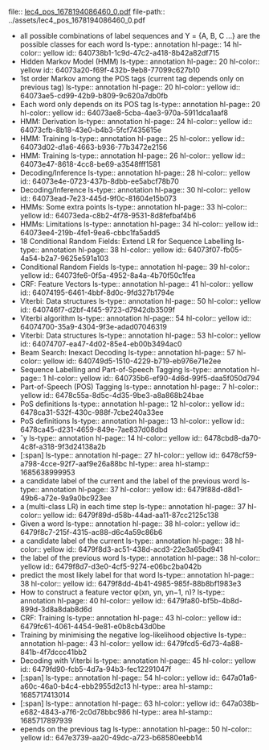 file:: [lec4_pos_1678194086460_0.pdf](../assets/lec4_pos_1678194086460_0.pdf)
file-path:: ../assets/lec4_pos_1678194086460_0.pdf

- all possible combinations of label sequences and Y = {A, B, C ...} are the possible classes for each word
  ls-type:: annotation
  hl-page:: 14
  hl-color:: yellow
  id:: 640738b1-1c9d-47c2-a418-8b42a82df715
- Hidden Markov Model (HMM)
  ls-type:: annotation
  hl-page:: 20
  hl-color:: yellow
  id:: 64073a20-f69f-432b-9eb8-77099c627b10
- 1st order Markov among the POS tags (current tag depends only on previous tag)
  ls-type:: annotation
  hl-page:: 20
  hl-color:: yellow
  id:: 64073ae5-cd99-42b9-b809-9c620a7db0fb
- Each word only depends on its POS tag
  ls-type:: annotation
  hl-page:: 20
  hl-color:: yellow
  id:: 64073ae8-5cba-4ae3-970a-5911dca1aaf8
- HMM: Derivation
  ls-type:: annotation
  hl-page:: 24
  hl-color:: yellow
  id:: 64073cfb-8b18-43e0-b4b3-5fcf7435615e
- HMM: Training
  ls-type:: annotation
  hl-page:: 25
  hl-color:: yellow
  id:: 64073d02-d1a6-4663-b936-77b3472e2156
- HMM: Training
  ls-type:: annotation
  hl-page:: 26
  hl-color:: yellow
  id:: 64073e47-8618-4cc8-be69-a3548fff1581
- Decoding/Inference
  ls-type:: annotation
  hl-page:: 28
  hl-color:: yellow
  id:: 64073e4e-0723-437b-8dbb-ee5abcf78b70
- Decoding/Inference
  ls-type:: annotation
  hl-page:: 30
  hl-color:: yellow
  id:: 64073ead-7e23-445d-9f0c-81604e15b073
- HMMs: Some extra points
  ls-type:: annotation
  hl-page:: 33
  hl-color:: yellow
  id:: 64073eda-c8b2-4f78-9531-8d8fefbaf4b6
- HMMs: Limitations
  ls-type:: annotation
  hl-page:: 34
  hl-color:: yellow
  id:: 64073ee4-219b-4fe1-9ea6-cbbc1fa5add5
- 18 Conditional Random Fields: Extend LR for Sequence Labelling
  ls-type:: annotation
  hl-page:: 38
  hl-color:: yellow
  id:: 64073f07-fb05-4a54-b2a7-9625e591a103
- Conditional Random Fields
  ls-type:: annotation
  hl-page:: 39
  hl-color:: yellow
  id:: 64073fe6-0f5a-4952-8a4a-4b70f50c1fea
- CRF: Feature Vectors
  ls-type:: annotation
  hl-page:: 41
  hl-color:: yellow
  id:: 64074195-6461-4bbf-8d0c-9fd327b1794e
- Viterbi: Data structures
  ls-type:: annotation
  hl-page:: 50
  hl-color:: yellow
  id:: 640746f7-d2bf-4f45-9723-d7942db3509f
- Viterbi algorithm
  ls-type:: annotation
  hl-page:: 54
  hl-color:: yellow
  id:: 64074700-35a9-4304-9f3e-adad07046319
- Viterbi: Data structures
  ls-type:: annotation
  hl-page:: 53
  hl-color:: yellow
  id:: 64074707-ea47-4d02-85e4-eb00b3494ac0
- Beam Search: Inexact Decoding
  ls-type:: annotation
  hl-page:: 57
  hl-color:: yellow
  id:: 640749d5-1510-4229-b719-eb976e71e2ee
- Sequence Labelling and Part-of-Speech Tagging
  ls-type:: annotation
  hl-page:: 1
  hl-color:: yellow
  id:: 640735b6-ef90-4d6d-99f5-daa5f050d794
- Part-of-Speech (POS) Tagging
  ls-type:: annotation
  hl-page:: 7
  hl-color:: yellow
  id:: 6478c55a-8d5c-4d35-9be3-a8a868b24bae
- PoS definitions
  ls-type:: annotation
  hl-page:: 12
  hl-color:: yellow
  id:: 6478ca31-532f-430c-988f-7cbe240a33ee
- PoS definitions
  ls-type:: annotation
  hl-page:: 13
  hl-color:: yellow
  id:: 6478ca45-d231-4659-849e-7ae837d08dbd
- ˆy
  ls-type:: annotation
  hl-page:: 14
  hl-color:: yellow
  id:: 6478cbd8-da70-4c8f-a318-9f3d24138a2b
- [:span]
  ls-type:: annotation
  hl-page:: 27
  hl-color:: yellow
  id:: 6478cf59-a798-4cce-92f7-aaf9e26a88bc
  hl-type:: area
  hl-stamp:: 1685638999953
- a candidate label of the current and the label of the previous word
  ls-type:: annotation
  hl-page:: 37
  hl-color:: yellow
  id:: 6479f88d-d8d1-49b6-a72e-9a9a0bc923ee
- a (multi-class LR) in each time step
  ls-type:: annotation
  hl-page:: 37
  hl-color:: yellow
  id:: 6479f89d-d58b-44ad-aa11-87cc2125c138
- Given a word
  ls-type:: annotation
  hl-page:: 38
  hl-color:: yellow
  id:: 6479f8c7-215f-4315-ac88-d6c4a59c86b6
- a candidate label of the current
  ls-type:: annotation
  hl-page:: 38
  hl-color:: yellow
  id:: 6479f8d3-ac51-438d-acd3-22e3a65bd941
- the label of the previous word
  ls-type:: annotation
  hl-page:: 38
  hl-color:: yellow
  id:: 6479f8d7-d3e0-4cf5-9274-e06bc2ba042b
- predict the most likely label for that word
  ls-type:: annotation
  hl-page:: 38
  hl-color:: yellow
  id:: 6479f8dd-4b41-4985-985f-88b8bf1983e3
- How to construct a feature vector φ(xn, yn, yn−1, n)?
  ls-type:: annotation
  hl-page:: 40
  hl-color:: yellow
  id:: 6479fa80-bf5b-4b8d-899d-3d8a8dab8d6d
- CRF: Training
  ls-type:: annotation
  hl-page:: 43
  hl-color:: yellow
  id:: 6479fc61-4061-4454-9e81-e0b8cb43d0be
- Training by minimising the negative log-likelihood objective
  ls-type:: annotation
  hl-page:: 43
  hl-color:: yellow
  id:: 6479fcd5-6d73-4a88-841b-4f7dccc41bb2
- Decoding with Viterbi
  ls-type:: annotation
  hl-page:: 45
  hl-color:: yellow
  id:: 6479fd90-fcb5-4d7a-94b3-fec12291047f
- [:span]
  ls-type:: annotation
  hl-page:: 54
  hl-color:: yellow
  id:: 647a01a6-a60c-46a0-b4c4-ebb2955d2c13
  hl-type:: area
  hl-stamp:: 1685717413014
- [:span]
  ls-type:: annotation
  hl-page:: 63
  hl-color:: yellow
  id:: 647a038b-e682-4843-a7f6-2c0d78bbc986
  hl-type:: area
  hl-stamp:: 1685717897939
- epends on the previous tag
  ls-type:: annotation
  hl-page:: 50
  hl-color:: yellow
  id:: 647e3739-aa20-49dc-a723-b68580eebb14